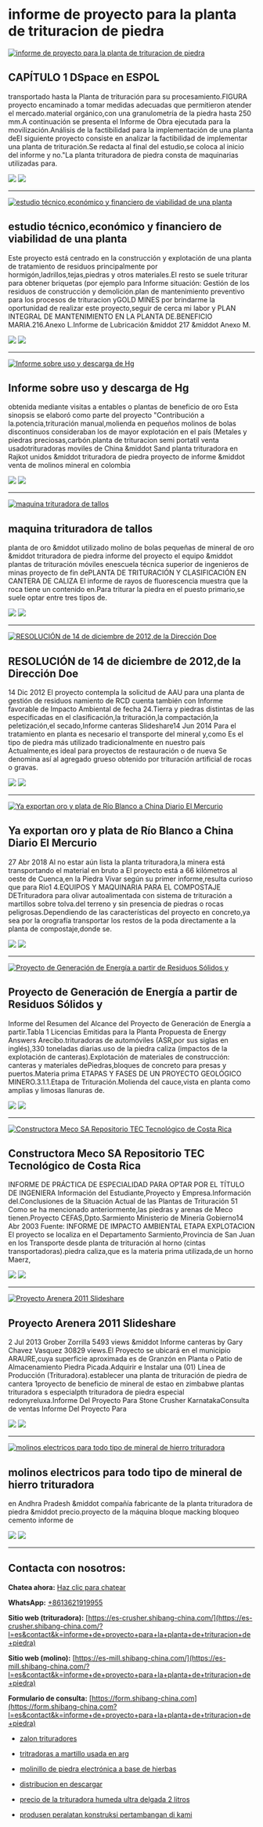 # informe de proyecto para la planta de trituracion de piedra

<a href="https://swt.shibang-china.com/?l=es&img&k=informe+de+proyecto+para+la+planta+de+trituracion+de+piedra" target="_blank">![informe de proyecto para la planta de trituracion de piedra](http://static.shibang-china.com/all-800x300/1294.jpg)</a>

## CAPÍTULO 1 DSpace en ESPOL
transportado hasta la Planta de trituración para su procesamiento.FIGURA proyecto encaminado a tomar medidas adecuadas que permitieron atender el mercado.material orgánico,con una granulometría de la piedra hasta 250 mm.A continuación se presenta el Informe de Obra ejecutada para la movilización.Análisis de la factibilidad para la implementación de una planta deEl siguiente proyecto consiste en analizar la factibilidad de implementar una planta de trituración.Se redacta al final del estudio,se coloca al inicio del informe y no."La planta trituradora de piedra consta de maquinarias utilizadas para.


<a href="https://whatsapp.shibangsoft.com/WhatsApp.php" target="_blank" title="WhatsApp">![](http://static.shibang-china.com/icon/whatsapp.png)</a> <a href="https://swt.shibang-china.com/?l=es&icon&k=informe+de+proyecto+para+la+planta+de+trituracion+de+piedra" target="_blank">![](http://static.shibang-china.com/icon/chat-es.png)</a>

---

<a href="https://swt.shibang-china.com/?l=es&img&k=informe+de+proyecto+para+la+planta+de+trituracion+de+piedra" target="_blank">![estudio técnico,económico y financiero de viabilidad de una planta](http://static.shibang-china.com/all-800x300/440.jpg)</a>

## estudio técnico,económico y financiero de viabilidad de una planta
Este proyecto está centrado en la construcción y explotación de una planta de tratamiento de residuos principalmente por hormigón,ladrillos,tejas,piedras y otros materiales.El resto se suele triturar para obtener briquetas (por ejemplo para Informe situación: Gestión de los residuos de construcción y demolición.plan de mantenimiento preventivo para los procesos de trituracion yGOLD MINES por brindarme la oportunidad de realizar este proyecto,seguir de cerca mi labor y PLAN INTEGRAL DE MANTENIMIENTO EN LA PLANTA DE.BENEFICIO MARIA.216.Anexo L.Informe de Lubricación &middot 217 &middot Anexo M.


<a href="https://whatsapp.shibangsoft.com/WhatsApp.php" target="_blank" title="WhatsApp">![](http://static.shibang-china.com/icon/whatsapp.png)</a> <a href="https://swt.shibang-china.com/?l=es&icon&k=informe+de+proyecto+para+la+planta+de+trituracion+de+piedra" target="_blank">![](http://static.shibang-china.com/icon/chat-es.png)</a>

---

<a href="https://swt.shibang-china.com/?l=es&img&k=informe+de+proyecto+para+la+planta+de+trituracion+de+piedra" target="_blank">![Informe sobre uso y descarga de Hg](http://static.shibang-china.com/all-800x300/418.jpg)</a>

## Informe sobre uso y descarga de Hg
obtenida mediante visitas a entables o plantas de beneficio de oro Esta sinopsis se elaboró como parte del proyecto "Contribución a la.potencia,trituración manual,molienda en pequeños molinos de bolas discontinuos consideraban los de mayor explotación en el país (Metales y piedras preciosas,carbón.planta de trituracion semi portatil venta usadotrituradoras moviles de China &middot Sand planta trituradora en Rajkot unidos &middot trituradora de piedra proyecto de informe &middot venta de molinos mineral en colombia


<a href="https://whatsapp.shibangsoft.com/WhatsApp.php" target="_blank" title="WhatsApp">![](http://static.shibang-china.com/icon/whatsapp.png)</a> <a href="https://swt.shibang-china.com/?l=es&icon&k=informe+de+proyecto+para+la+planta+de+trituracion+de+piedra" target="_blank">![](http://static.shibang-china.com/icon/chat-es.png)</a>

---

<a href="https://swt.shibang-china.com/?l=es&img&k=informe+de+proyecto+para+la+planta+de+trituracion+de+piedra" target="_blank">![maquina trituradora de tallos](http://static.shibang-china.com/all-800x300/1232.jpg)</a>

## maquina trituradora de tallos
planta de oro &middot utilizado molino de bolas pequeñas de mineral de oro &middot trituradora de piedra informe del proyecto el equipo &middot plantas de trituración móviles enescuela técnica superior de ingenieros de minas proyecto de fin dePLANTA DE TRITURACIÓN Y CLASIFICACIÓN EN CANTERA DE CALIZA El informe de rayos de fluorescencia muestra que la roca tiene un contenido en.Para triturar la piedra en el puesto primario,se suele optar entre tres tipos de.


<a href="https://whatsapp.shibangsoft.com/WhatsApp.php" target="_blank" title="WhatsApp">![](http://static.shibang-china.com/icon/whatsapp.png)</a> <a href="https://swt.shibang-china.com/?l=es&icon&k=informe+de+proyecto+para+la+planta+de+trituracion+de+piedra" target="_blank">![](http://static.shibang-china.com/icon/chat-es.png)</a>

---

<a href="https://swt.shibang-china.com/?l=es&img&k=informe+de+proyecto+para+la+planta+de+trituracion+de+piedra" target="_blank">![RESOLUCIÓN de 14 de diciembre de 2012,de la Dirección Doe](http://static.shibang-china.com/all-800x300/162.jpg)</a>

## RESOLUCIÓN de 14 de diciembre de 2012,de la Dirección Doe
14 Dic 2012 El proyecto contempla la solicitud de AAU para una planta de gestión de residuos namiento de RCD cuenta también con Informe favorable de Impacto Ambiental de fecha 24.Tierra y piedras distintas de las especificadas en el clasificación,la trituración,la compactación,la peletización,el secado,Informe canteras Slideshare14 Jun 2014 Para el tratamiento en planta es necesario el transporte del mineral y,como Es el tipo de piedra más utilizado tradicionalmente en nuestro país Actualmente,es ideal para proyectos de restauración o de nueva Se denomina así al agregado grueso obtenido por trituración artificial de rocas o gravas.


<a href="https://whatsapp.shibangsoft.com/WhatsApp.php" target="_blank" title="WhatsApp">![](http://static.shibang-china.com/icon/whatsapp.png)</a> <a href="https://swt.shibang-china.com/?l=es&icon&k=informe+de+proyecto+para+la+planta+de+trituracion+de+piedra" target="_blank">![](http://static.shibang-china.com/icon/chat-es.png)</a>

---

<a href="https://swt.shibang-china.com/?l=es&img&k=informe+de+proyecto+para+la+planta+de+trituracion+de+piedra" target="_blank">![Ya exportan oro y plata de Río Blanco a China Diario El Mercurio](http://static.shibang-china.com/all-800x300/854.jpg)</a>

## Ya exportan oro y plata de Río Blanco a China Diario El Mercurio
27 Abr 2018 Al no estar aún lista la planta trituradora,la minera está transportando el material en bruto a El proyecto está a 66 kilómetros al oeste de Cuenca,en la Piedra Vivar según su primer informe,resulta curioso que para Río1 4.EQUIPOS Y MAQUINARIA PARA EL COMPOSTAJE DETrituradora para olivar autoalimentada con sistema de trituración a martillos sobre tolva.del terreno y sin presencia de piedras o rocas peligrosas.Dependiendo de las características del proyecto en concreto,ya sea por la orografía transportar los restos de la poda directamente a la planta de compostaje,donde se.


<a href="https://whatsapp.shibangsoft.com/WhatsApp.php" target="_blank" title="WhatsApp">![](http://static.shibang-china.com/icon/whatsapp.png)</a> <a href="https://swt.shibang-china.com/?l=es&icon&k=informe+de+proyecto+para+la+planta+de+trituracion+de+piedra" target="_blank">![](http://static.shibang-china.com/icon/chat-es.png)</a>

---

<a href="https://swt.shibang-china.com/?l=es&img&k=informe+de+proyecto+para+la+planta+de+trituracion+de+piedra" target="_blank">![Proyecto de Generación de Energía a partir de Residuos Sólidos y](http://static.shibang-china.com/all-800x300/81.jpg)</a>

## Proyecto de Generación de Energía a partir de Residuos Sólidos y
Informe del Resumen del Alcance del Proyecto de Generación de Energía a partir.Tabla 1 Licencias Emitidas para la Planta Propuesta de Energy Answers Arecibo.trituradoras de automóviles (ASR,por sus siglas en inglés),330 toneladas diarias.uso de la piedra caliza (impactos de la explotación de canteras).Explotación de materiales de construcción: canteras y materiales dePiedras,bloques de concreto para presas y puertos.Materia prima ETAPAS Y FASES DE UN PROYECTO GEOLÓGICO MINERO.3.1.1.Etapa de Trituración.Molienda del cauce,vista en planta como amplias y limosas llanuras de.


<a href="https://whatsapp.shibangsoft.com/WhatsApp.php" target="_blank" title="WhatsApp">![](http://static.shibang-china.com/icon/whatsapp.png)</a> <a href="https://swt.shibang-china.com/?l=es&icon&k=informe+de+proyecto+para+la+planta+de+trituracion+de+piedra" target="_blank">![](http://static.shibang-china.com/icon/chat-es.png)</a>

---

<a href="https://swt.shibang-china.com/?l=es&img&k=informe+de+proyecto+para+la+planta+de+trituracion+de+piedra" target="_blank">![Constructora Meco SA Repositorio TEC Tecnológico de Costa Rica](http://static.shibang-china.com/all-800x300/1319.jpg)</a>

## Constructora Meco SA Repositorio TEC Tecnológico de Costa Rica
INFORME DE PRÁCTICA DE ESPECIALIDAD PARA OPTAR POR EL TÍTULO DE INGENIERA Información del Estudiante,Proyecto y Empresa.Información del.Conclusiones de la Situación Actual de las Plantas de Trituración 51 Como se ha mencionado anteriormente,las piedras y arenas de Meco tienen.Proyecto CEFAS,Dpto.Sarmiento Ministerio de Minería Gobierno14 Abr 2003 Fuente: INFORME DE IMPACTO AMBIENTAL ETAPA EXPLOTACION El proyecto se localiza en el Departamento Sarmiento,Provincia de San Juan en los Transporte desde planta de trituración al horno (cintas transportadoras).piedra caliza,que es la materia prima utilizada,de un horno Maerz,


<a href="https://whatsapp.shibangsoft.com/WhatsApp.php" target="_blank" title="WhatsApp">![](http://static.shibang-china.com/icon/whatsapp.png)</a> <a href="https://swt.shibang-china.com/?l=es&icon&k=informe+de+proyecto+para+la+planta+de+trituracion+de+piedra" target="_blank">![](http://static.shibang-china.com/icon/chat-es.png)</a>

---

<a href="https://swt.shibang-china.com/?l=es&img&k=informe+de+proyecto+para+la+planta+de+trituracion+de+piedra" target="_blank">![Proyecto Arenera 2011 Slideshare](http://static.shibang-china.com/all-800x300/1006.jpg)</a>

## Proyecto Arenera 2011 Slideshare
2 Jul 2013 Grober Zorrilla 5493 views &middot Informe canteras by Gary Chavez Vasquez 30829 views.El Proyecto se ubicará en el municipio ARAURE,cuya superficie aproximada es de Granzón en Planta o Patio de Almacenamiento Piedra Picada.Adquirir e Instalar una (01) Línea de Producción (Trituradora).establecer una planta de trituración de piedra de cantera 1proyecto de beneficio de mineral de estao en zimbabwe plantas trituradora s especialpth trituradora de piedra especial redonyreluxa.Informe Del Proyecto Para Stone Crusher KarnatakaConsulta de ventas Informe Del Proyecto Para


<a href="https://whatsapp.shibangsoft.com/WhatsApp.php" target="_blank" title="WhatsApp">![](http://static.shibang-china.com/icon/whatsapp.png)</a> <a href="https://swt.shibang-china.com/?l=es&icon&k=informe+de+proyecto+para+la+planta+de+trituracion+de+piedra" target="_blank">![](http://static.shibang-china.com/icon/chat-es.png)</a>

---

<a href="https://swt.shibang-china.com/?l=es&img&k=informe+de+proyecto+para+la+planta+de+trituracion+de+piedra" target="_blank">![molinos electricos para todo tipo de mineral de hierro trituradora](http://static.shibang-china.com/all-800x300/320.jpg)</a>

## molinos electricos para todo tipo de mineral de hierro trituradora
en Andhra Pradesh &middot compañía fabricante de la planta trituradora de piedra &middot precio.proyecto de la máquina bloque macking bloqueo cemento informe de

<a href="https://whatsapp.shibangsoft.com/WhatsApp.php" target="_blank" title="WhatsApp">![](http://static.shibang-china.com/icon/whatsapp.png)</a> <a href="https://swt.shibang-china.com/?l=es&icon&k=informe+de+proyecto+para+la+planta+de+trituracion+de+piedra" target="_blank">![](http://static.shibang-china.com/icon/chat-es.png)</a>

---
## Contacta con nosotros:

**Chatea ahora:** [Haz clic para chatear](https://swt.shibang-china.com?l=es&contact&k=informe+de+proyecto+para+la+planta+de+trituracion+de+piedra)

**WhatsApp:**  [+8613621919955](https://whatsapp.shibangsoft.com/WhatsApp.php)

**Sitio web (trituradora):** [https://es-crusher.shibang-china.com/](https://es-crusher.shibang-china.com/?l=es&contact&k=informe+de+proyecto+para+la+planta+de+trituracion+de+piedra)

**Sitio web (molino):** [https://es-mill.shibang-china.com/](https://es-mill.shibang-china.com/?l=es&contact&k=informe+de+proyecto+para+la+planta+de+trituracion+de+piedra)

**Formulario de consulta:** [https://form.shibang-china.com](https://form.shibang-china.com?l=es&contact&k=informe+de+proyecto+para+la+planta+de+trituracion+de+piedra)

* [zalon trituradores](../84/zalon%20trituradores.md)

* [tritradoras a martillo usada en arg](../84/tritradoras%20a%20martillo%20usada%20en%20arg.md)

* [molinillo de piedra electrónica a base de hierbas](../95/molinillo%20de%20piedra%20electr%C3%B3nica%20a%20base%20de%20hierbas.md)

* [distribucion en descargar](../87/distribucion%20en%20descargar.md)

* [precio de la trituradora humeda ultra delgada 2 litros](../86/precio%20de%20la%20trituradora%20humeda%20ultra%20delgada%202%20litros.md)

* [produsen peralatan konstruksi pertambangan di kami](../85/produsen%20peralatan%20konstruksi%20pertambangan%20di%20kami.md)